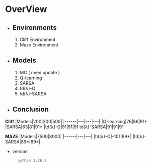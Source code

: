 #  OverView

 - Environments 
	 - 
	 1. Cliff Environment
	 2. Maze Environment 
 - Models 
	 - 

	 1. MC ( need update ) 
	 2. Q-learning
	 3. SARSA
	 4. td(λ)-Q
	 5. td(λ)-SARSA



 - Conclusion 
	 - 
**Cliff**
|Models|200|300|500|
|------|---|---|---|
|Q-learning|76|86|91*
|SARSA|63|81|91*
|td(λ)-Q|91|91|91
td(λ)-SARSA|91|91|91


**MAZE**
|Models|7500|8000|
|------|---|---|
|td(λ)-Q|-101|89*|
|td(λ)-SARSA|89*|89*|




 - version
	
	

> `python 1.26.2`
